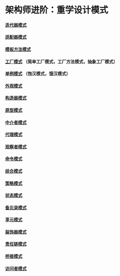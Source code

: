 # 架构师进阶：重学设计模式

#### [迭代器模式](https://github.com/chaoaiqi/design-pattern/tree/master/src/main/java/com/qdu/lc/iterator)
#### [适配器模式](https://github.com/chaoaiqi/design-pattern/tree/master/src/main/java/com/qdu/lc/adapter)
#### [模板方法模式](https://github.com/chaoaiqi/design-pattern/tree/master/src/main/java/com/qdu/lc/template)
#### [工厂模式](https://github.com/chaoaiqi/design-pattern/tree/master/src/main/java/com/qdu/lc/factory) （简单工厂模式，工厂方法模式，抽象工厂模式）
#### [单例模式](https://github.com/chaoaiqi/design-pattern/tree/master/src/main/java/com/qdu/lc/singleton) （饱汉模式，饿汉模式）
#### [外观模式](https://github.com/chaoaiqi/design-pattern/tree/master/src/main/java/com/qdu/lc/facade)
#### [构造器模式](https://github.com/chaoaiqi/design-pattern/tree/master/src/main/java/com/qdu/lc/builder)
#### [原型模式](https://github.com/chaoaiqi/design-pattern/tree/master/src/main/java/com/qdu/lc/prototype)
#### [中介者模式](https://github.com/chaoaiqi/design-pattern/tree/master/src/main/java/com/qdu/lc/mediator)
#### [代理模式](https://github.com/chaoaiqi/design-pattern/tree/master/src/main/java/com/qdu/lc/proxy/ProxyPattern.java)
#### [观察者模式](https://github.com/chaoaiqi/design-pattern/tree/master/src/main/java/com/qdu/lc/observer/ObserverPattern.java)
#### [命令模式](https://github.com/chaoaiqi/design-pattern/tree/master/src/main/java/com/qdu/lc/command/CommandPattern.java)
#### [组合模式](https://github.com/chaoaiqi/design-pattern/tree/master/src/main/java/com/qdu/lc/composite)
#### [策略模式](https://github.com/chaoaiqi/design-pattern/tree/master/src/main/java/com/qdu/lc/strategy)
#### [状态模式](https://github.com/chaoaiqi/design-pattern/tree/master/src/main/java/com/qdu/lc/state/StatePattern.java)
#### [备忘录模式](https://github.com/chaoaiqi/design-pattern/tree/master/src/main/java/com/qdu/lc/memento/MementoPattern.java)
#### [享元模式](https://github.com/chaoaiqi/design-pattern/tree/master/src/main/java/com/qdu/lc/flyweight/FlyweightPattern.java)
#### [装饰器模式](https://github.com/chaoaiqi/design-pattern/tree/master/src/main/java/com/qdu/lc/decorator/DecoratorPattern.java)
#### [责任链模式](https://github.com/chaoaiqi/design-pattern/tree/master/src/main/java/com/qdu/lc/chain)
#### [桥接模式](https://github.com/chaoaiqi/design-pattern/tree/master/src/main/java/com/qdu/lc/bridge/BridgePattern.java)
#### [访问者模式](https://github.com/chaoaiqi/design-pattern/tree/master/src/main/java/com/qdu/lc/visitor/VisitorPattern.java)

